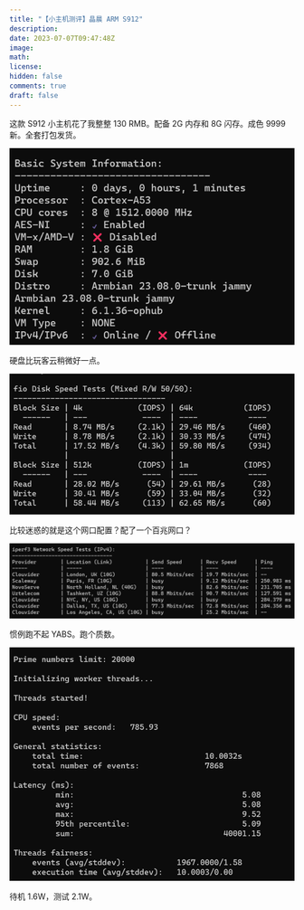 ```yaml
---
title: "【小主机测评】晶晨 ARM S912"
description: 
date: 2023-07-07T09:47:48Z
image: 
math: 
license: 
hidden: false
comments: true
draft: false
---
```


这款 S912 小主机花了我整整 130 RMB。配备 2G 内存和 8G 闪存。成色 9999 新。全套打包发货。

![Alt text](image.png)

硬盘比玩客云稍微好一点。

![Alt text](image-1.png)

比较迷惑的就是这个网口配置？配了一个百兆网口？

![Alt text](image-2.png)


惯例跑不起 YABS。跑个质数。

![Alt text](image-3.png)

待机 1.6W，测试 2.1W。